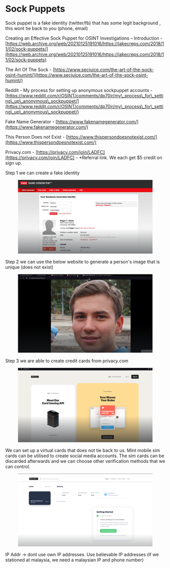 # Sock Puppets

Sock puppet is a fake identity (twitter/fb) that has some legit background , this wont tie back to you (phone, email)&#x20;



Creating an Effective Sock Puppet for OSINT Investigations – Introduction - [https://web.archive.org/web/20210125191016/https://jakecreps.com/2018/11/02/sock-puppets/](https://web.archive.org/web/20210125191016/https://jakecreps.com/2018/11/02/sock-puppets)

The Art Of The Sock - [https://www.secjuice.com/the-art-of-the-sock-osint-humint/](https://www.secjuice.com/the-art-of-the-sock-osint-humint/)

Reddit - My process for setting up anonymous sockpuppet accounts - [https://www.reddit.com/r/OSINT/comments/dp70jr/my\_process\_for\_setting\_up\_anonymous\_sockpuppet/](https://www.reddit.com/r/OSINT/comments/dp70jr/my\_process\_for\_setting\_up\_anonymous\_sockpuppet/)

Fake Name Generator - [https://www.fakenamegenerator.com/](https://www.fakenamegenerator.com/)

This Person Does not Exist - [https://www.thispersondoesnotexist.com/](https://www.thispersondoesnotexist.com/)

Privacy.com - [https://privacy.com/join/LADFC](https://privacy.com/join/LADFC) - \*Referral link. We each get $5 credit on sign up.



Step 1 we can create a fake identity&#x20;

<figure><img src="../.gitbook/assets/image (31).png" alt=""><figcaption></figcaption></figure>

Step 2 we can use the below website to generate a person's image that is unique (does not exist)&#x20;

<figure><img src="../.gitbook/assets/image (32).png" alt=""><figcaption></figcaption></figure>

Step 3 we are able to create credit cards from privacy.com

<figure><img src="../.gitbook/assets/image (33).png" alt=""><figcaption></figcaption></figure>

We can set up a virtual cards that does not tie back to us. Mint mobile sim cards can be utilised to create social media accounts. The sim cards can be discarded afterwards and we can choose other verification methods that we can control.&#x20;

<figure><img src="../.gitbook/assets/image (34).png" alt=""><figcaption></figcaption></figure>

IP Addr -> dont use own IP addresses. Use believable IP addresses (if we stationed at malaysia, we need a malaysian IP and phone number)&#x20;
